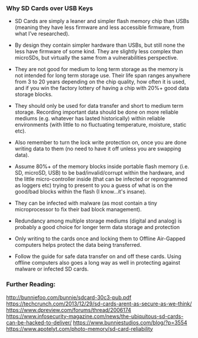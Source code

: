 ### Why SD Cards over USB Keys
- SD Cards are simply a leaner and simpler flash memory chip than USBs (meaning they have less firmware and less accessible firmware, from what I’ve researched).

- By design they contain simpler hardware than USBs, but still none the less have firmware of some kind. They are slightly less complex than microSDs, but virtually the same from a vulnerabilities perspective.

- They are not good for medium to long term storage as the memory is not intended for long term storage use. Their life span ranges anywhere from 3 to 20 years depending on the chip quality, how often it is used, and if you win the factory lottery of having a chip with 20%+ good data storage blocks.

- They should only be used for data transfer and short to medium term storage. Recording important data should be done on more reliable mediums (e.g. whatever has lasted historically) within reliable environments (with little to no fluctuating temperature, moisture, static etc).

- Also remember to turn the lock write protection on, once you are done writing data to them (no need to have it off unless you are swapping data).

- Assume 80%+ of the memory blocks inside portable flash memory (i.e. SD, microSD, USB) to be bad/invalid/corrupt within the hardware, and the little micro-controller inside (that can be infected or reprogrammed as loggers etc) trying to present to you a guess of what is on the good/bad blocks within the flash (I know...it's insane).

- They can be infected with malware (as most contain a tiny microprocessor to fix their bad block management).

- Redundancy among multiple storage mediums (digital and analog) is probably a good choice for longer term data storage and protection

- Only writing to the cards once and locking them to Offline Air-Gapped computers helps protect the data being transferred.

- Follow the guide for safe data transfer on and off these cards. Using offline computers also goes a long way as well in protecting against malware or infected SD cards.

### Further Reading:
http://bunniefoo.com/bunnie/sdcard-30c3-pub.pdf
https://techcrunch.com/2013/12/29/sd-cards-arent-as-secure-as-we-think/
https://www.dpreview.com/forums/thread/2006174
https://www.infosecurity-magazine.com/news/the-ubiquitous-sd-cards-can-be-hacked-to-deliver/ 
https://www.bunniestudios.com/blog/?p=3554
https://www.apotelyt.com/photo-memory/sd-card-reliability